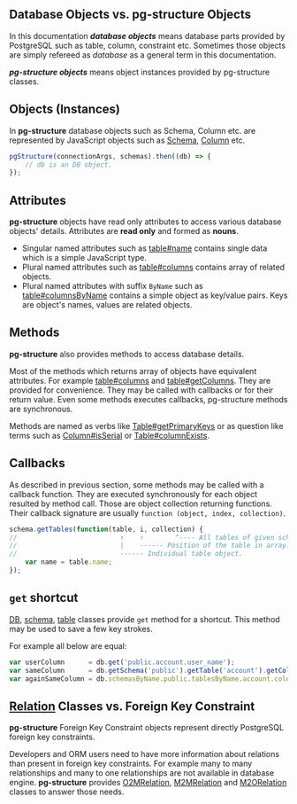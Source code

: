 
## Database Objects vs. pg-structure Objects

In this documentation **_database objects_** means database parts provided by PostgreSQL such as table, column, constraint etc. Sometimes those objects are simply refereed as _database_ as a general term in this documentation.

**_pg-structure objects_** means object instances provided by pg-structure classes.

## Objects (Instances)

In **pg-structure** database objects such as Schema, Column etc. are represented by JavaScript objects such as [Schema](api/Schema.md), [Column](api/Column.md) etc.

```js
pgStructure(connectionArgs, schemas).then((db) => {
    // db is an DB object.
});
```

## Attributes

**pg-structure** objects have read only attributes to access various database objects' details. Attributes are **read only** and formed as **nouns**.

* Singular named attributes such as [table#name](api/Table.md#Table+name) contains single data which is a simple JavaScript type.
* Plural named attributes such as [table#columns](api/Table.md#Table+columns) contains array of related objects.
* Plural named attributes with suffix `ByName` such as [table#columnsByName](api/Table.md#Table+columnsByName) contains a simple object as key/value pairs. Keys are object's names, values are related objects.

## Methods

**pg-structure** also provides methods to access database details.

Most of the methods which returns array of objects have equivalent attributes. For example [table#columns](api/Table.md#Table+columns) and [table#getColumns](api/Table.md#Table+getColumns). They are provided for convenience. They may be called with callbacks or for their return value. Even some methods executes callbacks, pg-structure methods are synchronous. 

Methods are named as verbs like [Table#getPrimaryKeys](api/Table.md#Table+getPrimaryKeys) or as question like terms such as [Column#isSerial](api/Column.md#Column+isSerial) or [Table#columnExists](api/Table.md#Table+columnExists).

## Callbacks

As described in previous section, some methods may be called with a callback function. They are executed synchronously for each object resulted by method call. Those are object collection returning functions. Their callback signature are usually `function (object, index, collection)`.

```js
schema.getTables(function(table, i, collection) {
//                          ↑    ↑        ^---- All tables of given schema.
//                          |    ------ Position of the table in array.
//                          ------ Individual table object.
    var name = table.name;
});
```

## `get` shortcut

[DB](api/DB.md), [schema](api/Schema.md), [table](api/Table.md) classes provide `get` method for a shortcut. This method may be used to save a few key strokes.

For example all below are equal:

```js
var userColumn      = db.get('public.account.user_name');
var sameColumn      = db.getSchema('public').getTable('account').getColumn('user_name');
var againSameColumn = db.schemasByName.public.tablesByName.account.columnsByName.user_name;
```

## [Relation](api/Relation.md) Classes vs. Foreign Key Constraint

**pg-structure** Foreign Key Constraint objects represent directly PostgreSQL foreign key constraints.

Developers and ORM users need to have more information about relations than present in foreign key constraints. For example many to many relationships and many to one relationships are not available in database engine. **pg-structure** provides [O2MRelation](api/O2MRelation.md), [M2MRelation](api/M2MRelation.md) and [M2ORelation](api/M2ORelation.md) classes to answer those needs.
